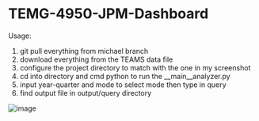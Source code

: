 # TEMG-4950-JPM-Dashboard
Usage: 
1. git pull everything from michael branch
2. download everything from the TEAMS data file
3. configure the project directory to match with the one in my screenshot
4. cd into directory and cmd python to run the __main__analyzer.py
5. input year-quarter and mode to select mode then type in query
6. find output file in output/query directory


![image](https://github.com/Shao-Fu-Wang/TEMG-4950-JPM-Dashboard/assets/45915603/87f68b7a-8e2b-4577-8484-0afc92587fae)
